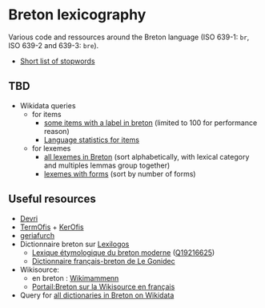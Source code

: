 # Breton lexicography
Various code and ressources around the Breton language (ISO 639-1: ``br``, ISO 639-2 and 639-3: ``bre``).

* [Short list of stopwords](https://github.com/belett/Breton_lexicography/blob/main/Stopwords%20br)

## TBD
* Wikidata queries
  * for items
    * [some items with a label in breton](https://w.wiki/3N5M) (limited to 100 for performance reason)
    * [Language statistics for items](https://www.wikidata.org/wiki/User:Mr._Ibrahem/Language_statistics_for_items)
  * for lexemes
    * [all lexemes in Breton](https://w.wiki/3Hvk) (sort alphabetically, with lexical category and multiples lemmas group together)
    * [lexemes with forms](https://w.wiki/3N5V) (sort by number of forms)

## Useful resources

* [Devri](http://devri.bzh)
* [TermOfis](https://www.fr.brezhoneg.bzh/36-termofis.htm) + [KerOfis](https://www.fr.brezhoneg.bzh/40-kerofis.htm)
* [geriafurch](https://geriafurch.bzh)
* Dictionnaire breton sur [Lexilogos](https://www.lexilogos.com/breton_dictionnaire.htm)
   * [Lexique étymologique du breton moderne](https://fr.wikisource.org/wiki/Lexique_étymologique_du_breton_moderne) ([Q19216625](https://www.wikidata.org/wiki/Q19216625))
   * [Dictionnaire français-breton de Le Gonidec](https://fr.wikisource.org/wiki/Dictionnaire_français-breton_de_Le_Gonidec)
* Wikisource:
  * en breton : [Wikimammenn](https://br.wikisource.org)
  * [Portail:Breton sur la Wikisource en français](https://fr.wikisource.org/wiki/Portail:Breton)
* Query for [all dictionaries in Breton on Wikidata](https://w.wiki/3VAs)
